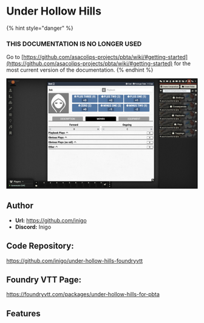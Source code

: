 # Under Hollow Hills

{% hint style="danger" %}
### THIS DOCUMENTATION IS NO LONGER USED

Go to [https://github.com/asacolips-projects/pbta/wiki/#getting-started](https://github.com/asacolips-projects/pbta/wiki/#getting-started) for the most current version of the documentation.
{% endhint %}

![screenshot](../.gitbook/assets/screenshots/under-hollow-hills.webp)

## Author

* **Url:** https://github.com/inigo
* **Discord:** Inigo

## Code Repository:

https://github.com/inigo/under-hollow-hills-foundryvtt

## Foundry VTT Page:

https://foundryvtt.com/packages/under-hollow-hills-for-pbta

## Features
